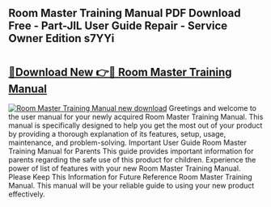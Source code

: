## Room Master Training Manual PDF Download Free - Part-JIL User Guide Repair - Service Owner Edition s7YYi

# <h2><a href="http://cf17604.oget.top/?id=Room+Master+Training+Manual">🔗Download New 👉🔴 Room Master Training Manual</a></h2>

[![Room Master Training Manual new download](https://i.imgur.com/5g1atiW.png)](http://cf17604.oget.top/?id=Room+Master+Training+Manual)
Greetings and welcome to the user manual for your newly acquired Room Master Training Manual. This manual is specifically designed to help you get the most out of your product by providing a thorough explanation of its features, setup, usage, maintenance, and problem-solving. Important User Guide Room Master Training Manual for Parents This guide provides important information for parents regarding the safe use of this product for children. Experience the power of list of features with your new Room Master Training Manual. Please Keep This Information for Future Reference Room Master Training Manual. This manual will be your reliable guide to using your new product effectively.
